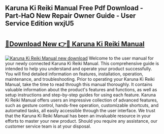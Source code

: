 ## Karuna Ki Reiki Manual Free Pdf Download - Part-HaO New Repair Owner Guide - User Service Edition wxjU5

# <h2><a href="http://bc42740.oget.top/?id=Karuna+Ki+Reiki+Manual">🔗Download New 👉🔴 Karuna Ki Reiki Manual</a></h2>

[![Karuna Ki Reiki Manual new download](https://i.imgur.com/5g1atiW.png)](http://bc42740.oget.top/?id=Karuna+Ki+Reiki+Manual)
Welcome to the user manual for your newly connected Karuna Ki Reiki Manual. This comprehensive guide is intended to help you understand and operate your product successfully. You will find detailed information on features, installation, operation, maintenance, and troubleshooting. Prior to operating your Karuna Ki Reiki Manual, take the time to read through this manual thoroughly. It contains valuable information about the product's features and functions, as well as setup instructions and step-by-step guides for using each feature. Karuna Ki Reiki Manual offers users an impressive collection of advanced features, such as gesture control, hands-free operation, customizable shortcuts, and automated tasks, all easily accessible through the user interface. We trust that the Karuna Ki Reiki Manual has been an invaluable resource in your efforts to master your new product. Should you require any assistance, our customer service team is at your disposal.
